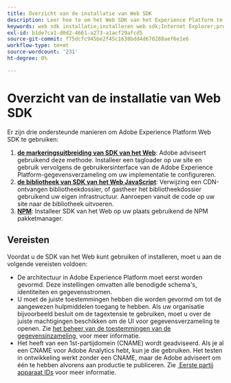 ```yaml
---
title: Overzicht van de installatie van Web SDK
description: Leer hoe te om het Web SDK van het Experience Platform te installeren.
keywords: web sdk installatie;installeren web sdk;Internet Explorer;promise;npm pakket
exl-id: b1de7ca1-d0d2-4661-a273-a1acf29afcd5
source-git-commit: f75dcfc945be2f45c1638bdd4d670288aef6e1e6
workflow-type: tm+mt
source-wordcount: '231'
ht-degree: 0%

---
```


# Overzicht van de installatie van Web SDK

Er zijn drie ondersteunde manieren om Adobe Experience Platform Web SDK te gebruiken:

1. **[de markeringsuitbreiding van SDK van het Web](extension.md)**: Adobe adviseert gebruikend deze methode. Installeer een tagloader op uw site en gebruik vervolgens de gebruikersinterface van de Adobe Experience Platform-gegevensverzameling om uw implementatie te configureren.
1. **[de bibliotheek van SDK van het Web JavaScript](library.md)**: Verwijzing een CDN-ontvangen bibliotheekdossier, of gastheer het bibliotheekdossier gebruikend uw eigen infrastructuur. Aanroepen vanuit de code op uw site naar de bibliotheek uitvoeren.
1. **[NPM](npm.md)**: Installeer SDK van het Web op uw plaats gebruikend de NPM pakketmanager.

## Vereisten

Voordat u de SDK van het Web kunt gebruiken of installeren, moet u aan de volgende vereisten voldoen:

* De architectuur in Adobe Experience Platform moet eerst worden gevormd. Deze instellingen omvatten alle benodigde schema&#39;s, identiteiten en gegevensstromen.
* U moet de juiste toestemmingen hebben die worden gevormd om tot de aangewezen hulpmiddelen toegang te hebben. Als uw organisatie bijvoorbeeld besluit om de tagextensie te gebruiken, moet u over de juiste machtigingen beschikken om de UI voor gegevensverzameling te openen. Zie [&#x200B; het beheer van de toestemmingen van de gegevensinzameling &#x200B;](https://experienceleague.adobe.com/docs/experience-platform/collection/permissions.html?lang=nl-NL) voor meer informatie.
* Het heeft van een 1st-partijdomein (CNAME) wordt geadviseerd. Als je al een CNAME voor Adobe Analytics hebt, kun je die gebruiken. Het testen in ontwikkeling werkt zonder een CNAME, maar de Adobe adviseert om één te hebben alvorens aan productie te publiceren. Zie [&#x200B; Eerste partij apparaat IDs &#x200B;](../identity/first-party-device-ids.md) voor meer informatie.
